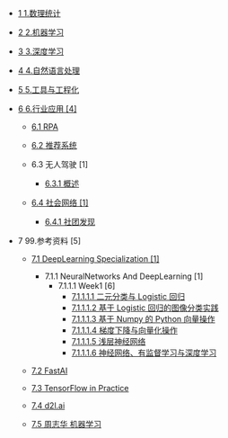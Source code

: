   - [1 1.数理统计](/1.数理统计/README.md)
    
  - [2 2.机器学习](/2.机器学习/README.md)
    
  - [3 3.深度学习](/3.深度学习/README.md)
    
  - [4 4.自然语言处理](/4.自然语言处理/README.md)
    
  - [5 5.工具与工程化](/5.工具与工程化/README.md)
    
  - [6 6.行业应用 [4]](/6.行业应用/README.md)
    - [6.1 RPA](/6.行业应用/RPA/README.md)
      
    - [6.2 推荐系统](/6.行业应用/推荐系统/README.md)
      
    - 6.3 无人驾驶 [1]
      - [6.3.1 概述](/6.行业应用/无人驾驶/概述.md)
    - [6.4 社会网络 [1]](/6.行业应用/社会网络/README.md)
      - [6.4.1 社团发现](/6.行业应用/社会网络/社团发现/README.md)
        
  - 7 99.参考资料 [5]
    - [7.1 DeepLearning Specialization [1]](/99.参考资料/DeepLearning-Specialization/README.md)
      - 7.1.1 NeuralNetworks And DeepLearning [1]
        - 7.1.1.1 Week1 [6]
          - [7.1.1.1.1 二元分类与 Logistic 回归](/99.参考资料/DeepLearning-Specialization/NeuralNetworks-And-DeepLearning/Week1/二元分类与%20Logistic%20回归.md)
          - [7.1.1.1.2 基于 Logistic 回归的图像分类实践](/99.参考资料/DeepLearning-Specialization/NeuralNetworks-And-DeepLearning/Week1/基于%20Logistic%20回归的图像分类实践.md)
          - [7.1.1.1.3 基于 Numpy 的 Python 向量操作](/99.参考资料/DeepLearning-Specialization/NeuralNetworks-And-DeepLearning/Week1/基于%20Numpy%20的%20Python%20向量操作.md)
          - [7.1.1.1.4 梯度下降与向量化操作](/99.参考资料/DeepLearning-Specialization/NeuralNetworks-And-DeepLearning/Week1/梯度下降与向量化操作.md)
          - [7.1.1.1.5 浅层神经网络](/99.参考资料/DeepLearning-Specialization/NeuralNetworks-And-DeepLearning/Week1/浅层神经网络.md)
          - [7.1.1.1.6 神经网络、有监督学习与深度学习](/99.参考资料/DeepLearning-Specialization/NeuralNetworks-And-DeepLearning/Week1/神经网络、有监督学习与深度学习.md)
    - [7.2 FastAI](/99.参考资料/FastAI/README.md)
      
    - [7.3 TensorFlow in Practice](/99.参考资料/TensorFlow-in-Practice/README.md)
      
    - [7.4 d2l.ai](/99.参考资料/d2l.ai/README.md)
      
    - [7.5 周志华 机器学习](/99.参考资料/周志华-机器学习/README.md)
      